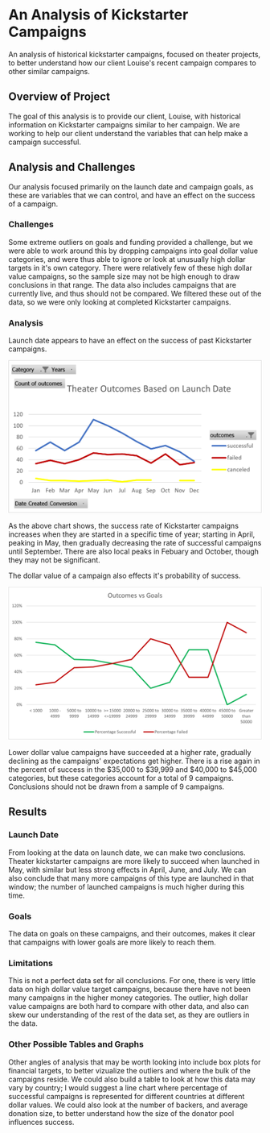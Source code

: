 # An Analysis of Kickstarter Campaigns
An analysis of historical kickstarter campaigns, focused on theater projects, to better understand how our client Louise's recent campaign compares to other similar campaigns.

## Overview of Project

The goal of this analysis is to provide our client, Louise, with historical information on Kickstarter campaigns similar to her campaign. We are working to help our client understand the variables that can help make a campaign successful.

## Analysis and Challenges

Our analysis focused primarily on the launch date and campaign goals, as these are variables that we can control, and have an effect on the success of a campaign. 

### Challenges

Some extreme outliers on goals and funding provided a challenge, but we were able to work around this by dropping campaigns into goal dollar value categories, and were thus able to ignore or look at unusually high dollar targets in it's own category. There were relatively few of these high dollar value campaigns, so the sample size may not be high enough to draw conclusions in that range. The data also includes campaigns that are currently live, and thus should not be compared. We filtered these out of the data, so we were only looking at completed Kickstarter campaigns.

### Analysis

Launch date appears to have an effect on the success of past Kickstarter campaigns. 

![Theater Outcomes Based On Launch Date](https://github.com/aaronsond/kickstarter-analysis/blob/ce7a59254cc56c6690a4c28b564ee0cec64fc972/Resources/Theater_Outcomes_vs_Launch.png?raw=true)

As the above chart shows, the success rate of Kickstarter campaigns increases when they are started in a specific time of year; starting in April, peaking in May, then gradually decreasing the rate of successful campaigns until September. There are also local peaks in Febuary and October, though they may not be significant. 

The dollar value of a campaign also effects it's probability of success. 

![Outcomes vs_Goals](https://github.com/aaronsond/kickstarter-analysis/blob/ce7a59254cc56c6690a4c28b564ee0cec64fc972/Resources/Outcomes_vs_Goals.png)

Lower dollar value campaigns have succeeded at a higher rate, gradually declining as the campaigns' expectations get higher. There is a rise again in the percent of success in the $35,000 to $39,999 and $40,000 to $45,000 categories, but these categories account for a total of 9 campaigns. Conclusions should not be drawn from a sample of 9 campaigns. 

## Results

### Launch Date

From looking at the data on launch date, we can make two conclusions. Theater kickstarter campaigns are more likely to succeed when launched in May, with similar but less strong effects in April, June, and July. We can also conclude that many more campaigns of this type are launched in that window; the number of launched campaigns is much higher during this time. 

### Goals

The data on goals on these campaigns, and their outcomes, makes it clear that campaigns with lower goals are more likely to reach them. 

### Limitations

This is not a perfect data set for all conclusions. For one, there is very little data on high dollar value target campaigns, because there have not been many campaigns in the higher money categories. The outlier, high dollar value campaigns are both hard to compare with other data, and also can skew our understanding of the rest of the data set, as they are outliers in the data. 

### Other Possible Tables and Graphs

Other angles of analysis that may be worth looking into include box plots for financial targets, to better vizualize the outliers and where the bulk of the campaigns reside. We could also build a table to look at how this data may vary by country; I would suggest a line chart where percentage of successful campaigns is represented for different countries at different dollar values. We could also look at the number of backers, and average donation size, to better understand how the size of the donator pool influences success.
